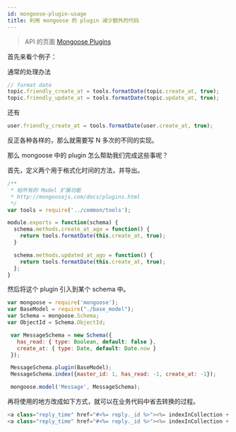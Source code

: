 ```yaml
---
id: mongoose-plugin-usage
title: 利用 mongoose 的 plugin 减少额外的代码
---
```


> API 的页面 [Mongoose Plugins](http://mongoosejs.com/docs/plugins.html)

首先来看个例子：

通常的处理办法
```js
// format date
topic.friendly_create_at = tools.formatDate(topic.create_at, true);
topic.friendly_update_at = tools.formatDate(topic.update_at, true);
```
还有
```js
user.friendly_create_at = tools.formatDate(user.create_at, true);
```

反正各种各样的，那么就需要写 N 多次的不同的实现。

那么 mongoose 中的 plugin 怎么帮助我们完成这些事呢？

首先，定义两个用于格式化时间的方法，并导出。

```js
/**
 * 给所有的 Model 扩展功能
 * http://mongoosejs.com/docs/plugins.html
 */
var tools = require('../common/tools');

module.exports = function(schema) {
  schema.methods.create_at_ago = function() {
    return tools.formatDate(this.create_at, true);
  }

  schema.methods.updated_at_ago = function() {
    return tools.formatDate(this.create_at, true);
  };
}
```

然后将这个 plugin 引入到某个 schema 中。

```js
var mongoose = require('mongoose');
var BaseModel = require("./base_model");
var Schema = mongoose.Schema;
var ObjectId = Schema.ObjectId;

 var MessageSchema = new Schema({
   has_read: { type: Boolean, default: false },
   create_at: { type: Date, default: Date.now }
 });

 MessageSchema.plugin(BaseModel);
 MessageSchema.index({master_id: 1, has_read: -1, create_at: -1});

 mongoose.model('Message', MessageSchema);
```

再将使用的地方改成如下方式，就可以在业务代码中省去转换的过程。

```js
<a class="reply_time" href="#<%= reply._id %>"><%= indexInCollection + 1 %>楼•<%= reply.friendly_create_at
<a class="reply_time" href="#<%= reply._id %>"><%= indexInCollection + 1 %>楼•<%= reply.create_at_ago()
```
